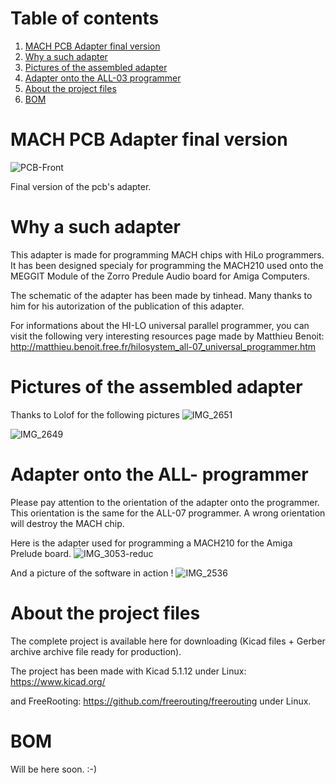 # Table of contents
1. [MACH PCB Adapter final version](#MACH-PCB-Adapter)
2. [Why a such adapter](#Why-a-such-adapter)
3. [Pictures of the assembled adapter](#Pictures)
4. [Adapter onto the ALL-03 programmer](#Adapter-onto-the-ALL-Lab3-programmer)
5. [About the project files](#About-the-project-files)
6. [BOM](#BOM)


# MACH PCB Adapter final version <a name="MACH-PCB-Adapter"></a>

![PCB-Front](https://user-images.githubusercontent.com/80821708/202574285-531f18d1-5516-402e-ab55-a56485f13b92.png)

Final version of the pcb's adapter.

# Why a such adapter <a name="Why-a-such-adapter"></a>
This adapter is made for programming MACH chips with HiLo programmers. It has been designed specialy for programming the MACH210 used onto the MEGGIT Module of the Zorro Predule Audio board for Amiga Computers.

The schematic of the adapter has been made by tinhead. Many thanks to him for his autorization of the publication of this adapter.

For informations about the HI-LO universal parallel programmer, you can visit the following very interesting resources page made by Matthieu Benoit:
http://matthieu.benoit.free.fr/hilosystem_all-07_universal_programmer.htm


# Pictures of the assembled adapter <a name="Pictures"></a>
Thanks to Lolof for the following pictures
![IMG_2651](https://user-images.githubusercontent.com/80821708/210116885-259e9300-7596-43a1-a419-6d15f55e6e42.jpg)

![IMG_2649](https://user-images.githubusercontent.com/80821708/210117119-f3bfe88e-e814-48a1-95f8-e56985fac8d9.jpg)


# Adapter onto the ALL- programmer <a name="Adapter-onto-the-ALL-Lab3-programmer"></a>
Please pay attention to the orientation of the adapter onto the programmer. This orientation is the same for the ALL-07 programmer.
A wrong orientation will destroy the MACH chip.

Here is the adapter used for programming a MACH210 for the Amiga Prelude board.
![IMG_3053-reduc](https://user-images.githubusercontent.com/80821708/210118731-970982cf-ae43-4902-892c-2062c8205040.jpg)

And a picture of the software in action !
![IMG_2536](https://user-images.githubusercontent.com/80821708/210118881-bd16d831-c185-4a89-8f06-48e049256196.jpg)



# About the project files <a name="About-the-project-files"></a>
The complete project is available here for downloading (Kicad files + Gerber archive archive file ready for production).

The project has been made with Kicad 5.1.12 under Linux: https://www.kicad.org/

and FreeRooting: https://github.com/freerouting/freerouting under Linux.

# BOM <a name="BOM"></a>
Will be here soon. :-)

